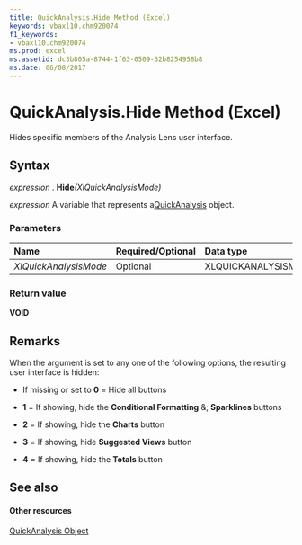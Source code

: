 ```yaml
---
title: QuickAnalysis.Hide Method (Excel)
keywords: vbaxl10.chm920074
f1_keywords:
- vbaxl10.chm920074
ms.prod: excel
ms.assetid: dc3b805a-8744-1f63-0509-32b8254958b8
ms.date: 06/08/2017
---
```



# QuickAnalysis.Hide Method (Excel)

Hides specific members of the Analysis Lens user interface.


## Syntax

 _expression_ . **Hide**_(XlQuickAnalysisMode)_

 _expression_ A variable that represents a[QuickAnalysis](quickanalysis-object-excel.md) object.


### Parameters



|**Name**|**Required/Optional**|**Data type**|**Description**|
|:-----|:-----|:-----|:-----|
| _XlQuickAnalysisMode_|Optional|XLQUICKANALYSISMODE||

### Return value

 **VOID**


## Remarks

When the argument is set to any one of the following options, the resulting user interface is hidden:


- If missing or set to **0** = Hide all buttons
    
- **1** = If showing, hide the **Conditional Formatting** &; **Sparklines** buttons
    
- **2** = If showing, hide the **Charts** button
    
- **3** = If showing, hide **Suggested Views** button
    
- **4** = If showing, hide the **Totals** button
    

## See also


#### Other resources



[QuickAnalysis Object](quickanalysis-object-excel.md)

